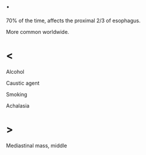 # .

70% of the time, affects the proximal 2/3 of esophagus.

More common worldwide.

# <

Alcohol

Caustic agent

Smoking

Achalasia

# >

Mediastinal mass, middle
